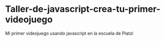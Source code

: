 # Taller-de-javascript-crea-tu-primer-videojuego
Mi primer videojuego usando javascript en la escuela de Platzi
